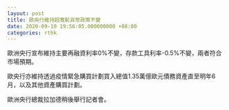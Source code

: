 ```yaml
---
layout: post
title: 歐央行維持超寬鬆貨幣政策不變
date: 2020-09-10 19:56:05.000000000 +08:00
categories: rthk
---
```


歐洲央行宣布維持主要再融資利率0%不變，存款工具利率-0.5%不變，兩者符合市場預期。

歐央行亦維持透過疫情緊急購買計劃買入總值1.35萬億歐元債務資產直至明年6月，以及其他資產購買計劃。

歐洲央行總裁拉加德稍後舉行記者會。
